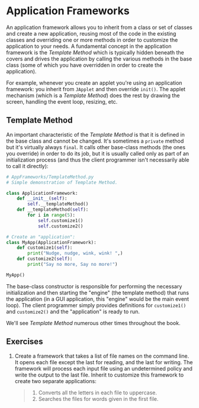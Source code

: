 Application Frameworks
======================

An application framework allows you to inherit from a class or set of
classes and create a new application, reusing most of the code in the
existing classes and overriding one or more methods in order to
customize the application to your needs. A fundamental concept in the
application framework is the *Template Method* which is typically hidden
beneath the covers and drives the application by calling the various
methods in the base class (some of which you have overridden in order to
create the application).

For example, whenever you create an applet you're using an application
framework: you inherit from `JApplet` and then override `init()`.
The applet mechanism (which is a *Template Method*) does the rest by
drawing the screen, handling the event loop, resizing, etc.

Template Method
---------------

An important characteristic of the *Template Method* is that it is
defined in the base class and cannot be changed. It's sometimes a
`private` method but it's virtually always `final`. It calls other
base-class methods (the ones you override) in order to do its job, but
it is usually called only as part of an initialization process (and thus
the client programmer isn't necessarily able to call it directly):

```python
# AppFrameworks/TemplateMethod.py
# Simple demonstration of Template Method.

class ApplicationFramework:
    def __init__(self):
        self.__templateMethod()
    def __templateMethod(self):
        for i in range(5):
            self.customize1()
            self.customize2()

# Create an "application":
class MyApp(ApplicationFramework):
    def customize1(self):
        print("Nudge, nudge, wink, wink! ",)
    def customize2(self):
        print("Say no more, Say no more!")

MyApp()
```

The base-class constructor is responsible for performing the necessary
initialization and then starting the "engine" (the template method) that
runs the application (in a GUI application, this "engine" would be the
main event loop). The client programmer simply provides definitions for
`customize1()` and `customize2()` and the "application" is ready
to run.

We'll see *Template Method* numerous other times throughout the book.

Exercises
---------

1.  Create a framework that takes a list of file names on the command
    line. It opens each file except the last for reading, and the last
    for writing. The framework will process each input file using an
    undetermined policy and write the output to the last file. Inherit
    to customize this framework to create two separate applications:

    > 1.  Converts all the letters in each file to uppercase.
    > 2.  Searches the files for words given in the first file.


